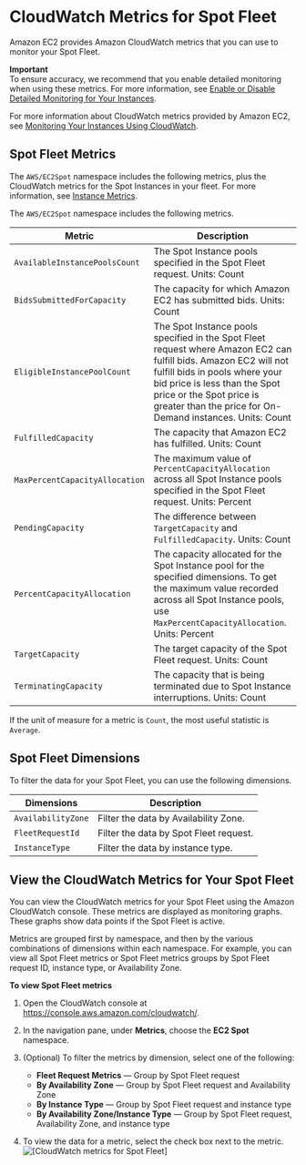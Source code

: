 # CloudWatch Metrics for Spot Fleet<a name="spot-fleet-cloudwatch-metrics"></a>

Amazon EC2 provides Amazon CloudWatch metrics that you can use to monitor your Spot Fleet\.

**Important**  
To ensure accuracy, we recommend that you enable detailed monitoring when using these metrics\. For more information, see [Enable or Disable Detailed Monitoring for Your Instances](using-cloudwatch-new.md)\.

For more information about CloudWatch metrics provided by Amazon EC2, see [Monitoring Your Instances Using CloudWatch](using-cloudwatch.md)\.

## Spot Fleet Metrics<a name="spot-fleet-metrics"></a>

The `AWS/EC2Spot` namespace includes the following metrics, plus the CloudWatch metrics for the Spot Instances in your fleet\. For more information, see [Instance Metrics](viewing_metrics_with_cloudwatch.md#ec2-cloudwatch-metrics)\.

The `AWS/EC2Spot` namespace includes the following metrics\.


| Metric | Description | 
| --- | --- | 
| `AvailableInstancePoolsCount` |  The Spot Instance pools specified in the Spot Fleet request\. Units: Count  | 
| `BidsSubmittedForCapacity` |  The capacity for which Amazon EC2 has submitted bids\. Units: Count  | 
| `EligibleInstancePoolCount` |  The Spot Instance pools specified in the Spot Fleet request where Amazon EC2 can fulfill bids\. Amazon EC2 will not fulfill bids in pools where your bid price is less than the Spot price or the Spot price is greater than the price for On\-Demand instances\. Units: Count  | 
| `FulfilledCapacity` |  The capacity that Amazon EC2 has fulfilled\. Units: Count  | 
| `MaxPercentCapacityAllocation` |  The maximum value of `PercentCapacityAllocation` across all Spot Instance pools specified in the Spot Fleet request\. Units: Percent  | 
| `PendingCapacity` |  The difference between `TargetCapacity` and `FulfilledCapacity`\. Units: Count  | 
| `PercentCapacityAllocation` |  The capacity allocated for the Spot Instance pool for the specified dimensions\. To get the maximum value recorded across all Spot Instance pools, use `MaxPercentCapacityAllocation`\. Units: Percent  | 
| `TargetCapacity` |  The target capacity of the Spot Fleet request\. Units: Count  | 
| `TerminatingCapacity` |  The capacity that is being terminated due to Spot Instance interruptions\. Units: Count  | 

If the unit of measure for a metric is `Count`, the most useful statistic is `Average`\.

## Spot Fleet Dimensions<a name="spot-fleet-dimensions"></a>

To filter the data for your Spot Fleet, you can use the following dimensions\.


| Dimensions | Description | 
| --- | --- | 
| `AvailabilityZone` |  Filter the data by Availability Zone\.  | 
| `FleetRequestId` |  Filter the data by Spot Fleet request\.  | 
| `InstanceType` |  Filter the data by instance type\.  | 

## View the CloudWatch Metrics for Your Spot Fleet<a name="view-spot-metrics"></a>

You can view the CloudWatch metrics for your Spot Fleet using the Amazon CloudWatch console\. These metrics are displayed as monitoring graphs\. These graphs show data points if the Spot Fleet is active\.

Metrics are grouped first by namespace, and then by the various combinations of dimensions within each namespace\. For example, you can view all Spot Fleet metrics or Spot Fleet metrics groups by Spot Fleet request ID, instance type, or Availability Zone\.

**To view Spot Fleet metrics**

1. Open the CloudWatch console at [https://console\.aws\.amazon\.com/cloudwatch/](https://console.aws.amazon.com/cloudwatch/)\.

1. In the navigation pane, under **Metrics**, choose the **EC2 Spot** namespace\.

1. \(Optional\) To filter the metrics by dimension, select one of the following:
   + **Fleet Request Metrics** — Group by Spot Fleet request
   + **By Availability Zone** — Group by Spot Fleet request and Availability Zone
   + **By Instance Type** — Group by Spot Fleet request and instance type
   + **By Availability Zone/Instance Type** — Group by Spot Fleet request, Availability Zone, and instance type

1. To view the data for a metric, select the check box next to the metric\.  
![\[CloudWatch metrics for Spot Fleet\]](http://docs.aws.amazon.com/AWSEC2/latest/WindowsGuide/images/metric_spot_fleet.png)